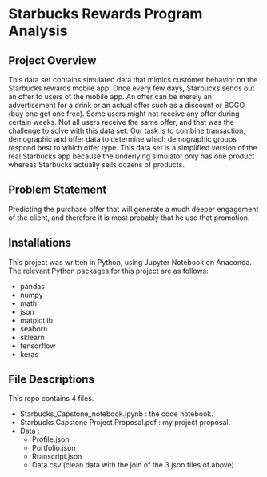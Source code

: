 # Starbucks Rewards Program Analysis

## Project Overview

This data set contains simulated data that mimics customer behavior on the Starbucks rewards mobile app. Once every few days, Starbucks sends out an offer to users of the mobile app. An offer can be merely an advertisement for a drink or an actual offer such as a discount or BOGO (buy one get one free). Some users might not receive any offer during certain weeks. Not all users receive the same offer, and that was the challenge to solve with this data set. Our task is to combine transaction, demographic and offer data to determine which demographic groups respond best to which offer type. This data set is a simplified version of the real Starbucks app because the underlying simulator only has one product whereas Starbucks actually sells dozens of products.

## Problem Statement

Predicting the purchase offer that will generate a much deeper engagement of the client, and therefore it is most probably that he use that promotion.

## Installations

This project was written in Python, using Jupyter Notebook on Anaconda. The relevant Python packages for this project are as follows:

- pandas
- numpy
- math
- json
- matplotlib
- seaborn
- sklearn
- tensorflow
- keras

## File Descriptions

This repo contains 4 files.

- Starbucks_Capstone_notebook.ipynb : the code notebook.
- Starbucks Capstone Project Proposal.pdf : my project proposal.
- Data :
    - Profile.json
    - Portfolio.json
    - Rranscript.json
    - Data.csv (clean data with the join of the 3 json files of above)
